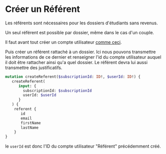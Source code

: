 # Créer un Référent

Les référents sont nécessaires pour les dossiers d'étudiants sans revenus.

Un seul référent est possible par dossier, même dans le cas d'un couple.

Il faut avant tout créer un compte utilisateur [comme ceci](creer-un-utilisateur.md).

Puis créer un référent rattaché à un dossier. Ici nous pouvons transmettre les informations de ce dernier et renseigner l'id du compte utilisateur auquel il doit être rattacher ainsi qu'a quel dossier. Le référent devra lui aussi transmettre des justificatifs.

```graphql
mutation createReferent($subscriptionId: ID!, $userId: ID!) {
   createReferent(
      input: {
        subscriptionId: $subscriptionId
        userId: $userId
      }
   ) {
    referent {
       id
       email
       firstName
       lastName
    }
}
```

le `userId` est donc l'ID du compte utilisateur "Référent" précédemment créé.
